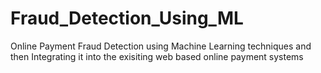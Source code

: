 # Fraud_Detection_Using_ML
Online Payment Fraud Detection using Machine Learning techniques and then Integrating it into the exisiting web based online payment systems
